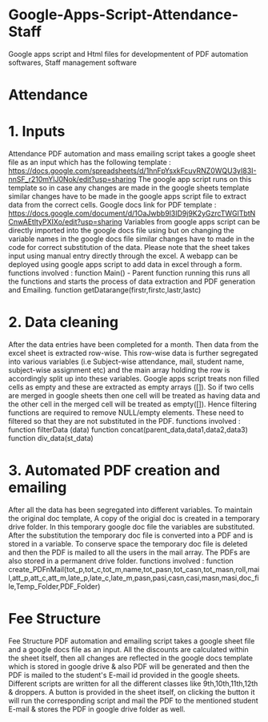 

# Google-Apps-Script-Attendance-Staff
Google apps script and Html files for developmentent of PDF automation softwares, Staff management software

# Attendance
# 1. Inputs
Attendance PDF automation and mass emailing script takes a google sheet file as an input which has the following template : https://docs.google.com/spreadsheets/d/1hnFpYsxkFcuvRNZ0WQU3yI83I-nnSF_r210mYlJ0Nok/edit?usp=sharing
The google app script runs on this template so in case any changes are made in the google sheets template similar changes have to be made in the google apps script     file to extract data from the correct cells.
Google docs link for PDF template : 
https://docs.google.com/document/d/1OaJwbb9l3ID9j9K2yGzrcTWGlTbtNCnwAEtltyPXIXo/edit?usp=sharing
Variables from  google apps script can be directly imported into the google docs file using but on changing the variable names in the google docs file similar changes have to made in the code for correct substitution of the data.
Please note that the sheet takes input using manual entry directly through the excel. A webapp can be deployed using google apps script to add data in excel through a  form.
  functions involved : 
  function Main() - Parent function running this runs all the functions and starts the process of data extraction and PDF generation and Emailing.
  function getDatarange(firstr,firstc,lastr,lastc)
  
# 2. Data cleaning   
After the data entries have been completed for a month. Then data from the excel sheet is extracted row-wise. This row-wise data is further segregated into various      variables (i.e Subject-wise attendance, mail, student name, subject-wise assignment etc) and the main array holding the row is accordingly split up into these          variables. Google apps script treats non filled cells as empty and these are extracted as empty arrays ([]). So if two cells are merged in google sheets then one cell  will be treated as having data and the other cell in the merged cell will be treated as empty([]). Hence filtering functions are required to remove NULL/empty          elements. These need to filtered so that they are not substituted in the PDF. 
functions involved :
function filterData (data)
function concat(parent_data,data1,data2,data3)
function div_data(st_data)
 
 # 3. Automated PDF creation and emailing
After all the data has been segregated into different variables. To maintain the original doc template, A copy of the origial doc is created in a temporary drive folder. In this temporary google doc file the variables are substituted. After the substitution the temporary doc file is converted into a PDF and is stored in a variable. To conserve space the temporary doc file is deleted and then the PDF is mailed to all the users in the mail array. The PDFs are also stored in a permanent drive folder.
functions involved : 
function create_PDFnMail(tot_p,tot_c,tot_m,name,tot_pasn,tot_casn,tot_masn,roll,mail,att_p,att_c,att_m,late_p,late_c,late_m,pasn,pasi,casn,casi,masn,masi,doc_file,Temp_Folder,PDF_Folder)


# Fee Structure
Fee Structure PDF automation and emailing script takes a google sheet file and a google docs file as an input. All the discounts are calculated within the sheet 
itself, then all changes are reflected in the google docs template which is stored in google drive & also PDF will be generated and then the PDF is mailed to the student's E-mail id provided in the google sheets. 
Different scripts are written for all the different classes like 9th,10th,11th,12th & droppers.
A button is provided in the sheet itself, on clicking the button it will run the corresponding script and mail the PDF to the mentioned student E-mail & stores the PDF in google drive folder as well. 

